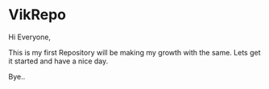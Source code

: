 # VikRepo

Hi Everyone,

This is my first Repository will be making my growth with the same. Lets get it started and have a nice day.

Bye..
